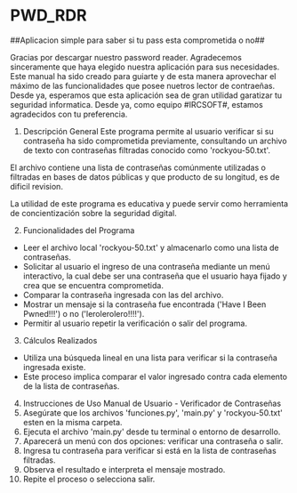 # PWD_RDR
##Aplicacion simple para saber si tu pass esta comprometida o no##

Gracias por descargar nuestro password reader. Agradecemos sinceramente que haya elegido nuestra aplicación para sus necesidades. Este manual ha sido creado para guiarte y de esta manera aprovechar el máximo de las funcionalidades que posee nuetros lector de contraeñas. Desde ya, esperamos que esta aplicación sea de gran utilidad garatizar tu seguridad informatica. Desde ya, como equipo #IRCSOFT#, estamos agradecidos con tu preferencia. 

1. Descripción General
Este programa permite al usuario verificar si su contraseña ha sido comprometida previamente, consultando
un archivo de texto con contraseñas filtradas conocido como 'rockyou-50.txt'.

El archivo contiene una lista de contraseñas comúnmente utilizadas o filtradas en bases de datos públicas y que producto de su longitud, es de dificil revision.

La utilidad de este programa es educativa y puede servir como herramienta de concientización sobre la
seguridad digital.

2. Funcionalidades del Programa
- Leer el archivo local 'rockyou-50.txt' y almacenarlo como una lista de contraseñas.
- Solicitar al usuario el ingreso de una contraseña mediante un menú interactivo, la cual debe ser una contraseña que el usuario haya fijado y crea que se encuentra comprometida.
- Comparar la contraseña ingresada con las del archivo.
- Mostrar un mensaje si la contraseña fue encontrada ('Have I Been Pwned!!!') o no ('lerolerolero!!!!').
- Permitir al usuario repetir la verificación o salir del programa.

3. Cálculos Realizados
- Utiliza una búsqueda lineal en una lista para verificar si la contraseña ingresada existe.
- Este proceso implica comparar el valor ingresado contra cada elemento de la lista de contraseñas.

4. Instrucciones de Uso
Manual de Usuario - Verificador de Contraseñas
1. Asegúrate que los archivos 'funciones.py', 'main.py' y 'rockyou-50.txt' esten en la misma carpeta. 
2. Ejecuta el archivo 'main.py' desde tu terminal o entorno de desarrollo.
3. Aparecerá un menú con dos opciones: verificar una contraseña o salir.
4. Ingresa tu contraseña para verificar si está en la lista de contraseñas filtradas.
5. Observa el resultado e interpreta el mensaje mostrado.
6. Repite el proceso o selecciona salir.
